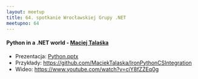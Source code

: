 ```yaml
---
layout: meetup
title: 64. spotkanie Wrocławskiej Grupy .NET
meetupno: 64
---
```


#### Python in a .NET world - [Maciej Talaśka](http://notonlyzeroesandones.site40.net)
* Prezentacja: [Python.pptx](https://raw.githubusercontent.com/wrocnet/wrocnet.github.io/master/_assets/Python.pptx)
* Przykłady: https://github.com/MaciekTalaska/IronPythonCSIntegration
* Wideo: https://www.youtube.com/watch?v=ciY8fZZEq0g
